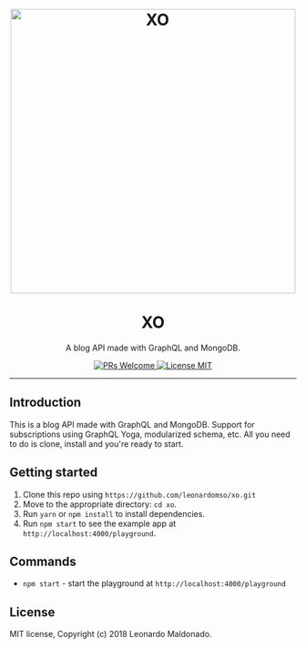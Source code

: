 <h1 align="center">
<br>
  <a href="https://github.com/leonardomso/xo"><img src="https://i.imgur.com/S4yj2Wg.png" alt="XO" width="500"></a>
<br>
<br>
XO
</h1>

<p align="center">A blog API made with GraphQL and MongoDB.</p>

<p align="center">
  <a href="http://makeapullrequest.com">
    <img src="https://img.shields.io/badge/PRs-welcome-brightgreen.svg?style=flat-square" alt="PRs Welcome">
  </a>
  <a href="https://opensource.org/licenses/MIT">
    <img src="https://img.shields.io/badge/license-MIT-blue.svg?style=flat-square" alt="License MIT">
  </a>
</p>

<hr />

## Introduction

This is a blog API made with GraphQL and MongoDB. Support for subscriptions using GraphQL Yoga, modularized schema, etc. All you need to do is clone, install and you're ready to start.

## Getting started

1. Clone this repo using `https://github.com/leonardomso/xo.git`
2. Move to the appropriate directory: `cd xo`.<br />
3. Run `yarn` or `npm install` to install dependencies.<br />
4. Run `npm start` to see the example app at `http://localhost:4000/playground`.

## Commands

- `npm start` - start the playground at `http://localhost:4000/playground`

## License

MIT license, Copyright (c) 2018 Leonardo Maldonado.
